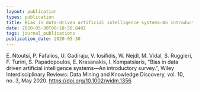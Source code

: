 ```yaml
---
layout: publication
types: publication
title: Bias in data‐driven artificial intelligence systems—An introductory survey
date: 2020-05-30T08:18:50.840Z
tags: journal_publications
publication_date: 2020-05-30
---
```

E. Ntoutsi, P. Fafalios, U. Gadiraju, V. Iosifidis, W. Nejdl, M. Vidal, S. Ruggieri, F. Turini, S. Papadopoulos, E. Krasanakis, I. Kompatsiaris, "Bias in data driven artificial intelligence systems—An introductory survey.", Wiley Interdisciplinary Reviews: Data Mining and Knowledge Discovery, vol. 10, no. 3, May 2020. <https://doi.org/10.1002/widm.1356>